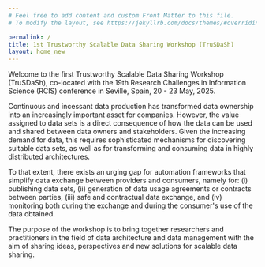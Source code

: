 ```yaml
---
# Feel free to add content and custom Front Matter to this file.
# To modify the layout, see https://jekyllrb.com/docs/themes/#overriding-theme-defaults

permalink: /
title: 1st Trustworthy Scalable Data Sharing Workshop (TruSDaSh)
layout: home_new
---
```


Welcome to the first Trustworthy Scalable Data Sharing Workshop (TruSDaSh), co-located with the 19th Research Challenges in Information Science (RCIS) conference in Seville, Spain, 20 - 23 May, 2025.

Continuous and incessant data production has transformed data ownership into an increasingly important asset for companies. However, the value assigned to data sets is a direct consequence of how the data can be used and shared between data owners and stakeholders. Given the increasing demand for data, this requires sophisticated mechanisms for discovering suitable data sets, as well as for transforming and consuming data in highly distributed architectures.

To that extent, there exists an urging gap for automation frameworks that simplify data exchange between providers and consumers, namely for: (i) publishing data sets, (ii) generation of data usage agreements or contracts between parties, (iii) safe and contractual data exchange, and (iv) monitoring both during the exchange and during the consumer's use of the data obtained.

The purpose of the workshop is to bring together researchers and practitioners in the field of data architecture and data management with the aim of sharing ideas, perspectives and new solutions for scalable data sharing.
